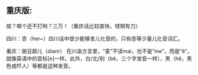 ## 重庆版:

按？啷个还不打哟？三万！（重庆话比较直快，铿锵有力）

四川：杏（her~）四川话中很少能够发儿化音的，只有杏等少量儿化音词汇。


重庆：豌豆颠儿（dianr）
在川渝方言里，“麦”不读mai，也不是“me”，而是“ê”，就像英语中的音标[e]一样。此外，白/北/别（bê，三个字发音一样），黑（hê，黑色或吓人）等都是这种发音。
